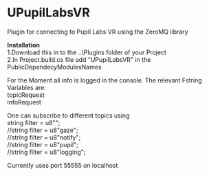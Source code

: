 # UPupilLabsVR
Plugin for connecting to Pupil Labs VR using the ZeroMQ library

<b>Installation</b>
<br/>1.Download this in to the ..\Plugins folder of your Project
<br/>2.In Project.build.cs file add "UPupilLabsVR" in the PublicDependecyModulesNames

For the Moment all info is logged in the console.
The relevant Fstring Variables are:
   <br/>topicRequest
   <br/>infoRequest

One can subscribe to different topics using 
     <br/>string filter = u8"";
  <br/>	//string filter = u8"gaze";
  <br/>	//string filter = u8"notify";
  <br/>	//string filter = u8"pupil";
  <br/>	//string filter = u8"logging";
  
  Currently uses port 55555 on localhost
